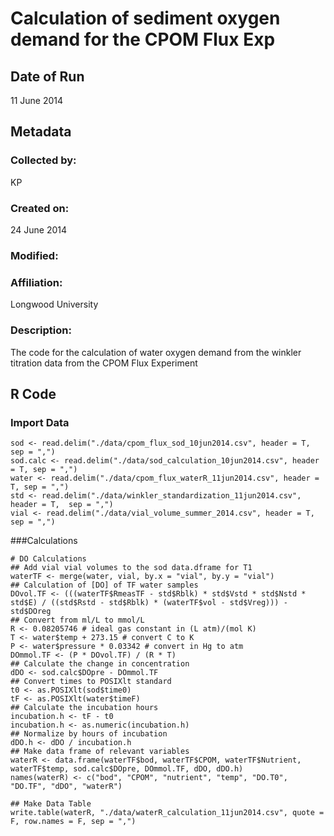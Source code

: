 # Calculation of sediment oxygen demand for the CPOM Flux Exp

## Date of Run 

11 June 2014

## Metadata

### Collected by:

KP

### Created on:

24 June 2014

### Modified:

### Affiliation:

Longwood University

### Description: 

The code for the calculation of water oxygen demand from the winkler titration data from the CPOM Flux Experiment

## R Code

### Import Data

    sod <- read.delim("./data/cpom_flux_sod_10jun2014.csv", header = T, sep = ",")
    sod.calc <- read.delim("./data/sod_calculation_10jun2014.csv", header = T, sep = ",")
    water <- read.delim("./data/cpom_flux_waterR_11jun2014.csv", header = T, sep = ",")
    std <- read.delim("./data/winkler_standardization_11jun2014.csv", header = T,  sep = ",")
    vial <- read.delim("./data/vial_volume_summer_2014.csv", header = T,  sep = ",")

###Calculations

    # DO Calculations
    ## Add vial vial volumes to the sod data.dframe for T1
    waterTF <- merge(water, vial, by.x = "vial", by.y = "vial")
    ## Calculation of [DO] of TF water samples
    DOvol.TF <- (((waterTF$RmeasTF - std$Rblk) * std$Vstd * std$Nstd * std$E) / ((std$Rstd - std$Rblk) * (waterTF$vol - std$Vreg))) - std$DOreg
    ## Convert from ml/L to mmol/L
    R <- 0.08205746 # ideal gas constant in (L atm)/(mol K)
    T <- water$temp + 273.15 # convert C to K
    P <- water$pressure * 0.03342 # convert in Hg to atm
    DOmmol.TF <- (P * DOvol.TF) / (R * T)
    ## Calculate the change in concentration
    dDO <- sod.calc$DOpre - DOmmol.TF
    ## Convert times to POSIXlt standard
    t0 <- as.POSIXlt(sod$time0)
    tF <- as.POSIXlt(water$timeF)
    ## Calculate the incubation hours
    incubation.h <- tF - t0
    incubation.h <- as.numeric(incubation.h)
    ## Normalize by hours of incubation
    dDO.h <- dDO / incubation.h
    ## Make data frame of relevant variables
    waterR <- data.frame(waterTF$bod, waterTF$CPOM, waterTF$Nutrient, waterTF$temp, sod.calc$DOpre, DOmmol.TF, dDO, dDO.h)
    names(waterR) <- c("bod", "CPOM", "nutrient", "temp", "DO.T0", "DO.TF", "dDO", "waterR")

    ## Make Data Table
    write.table(waterR, "./data/waterR_calculation_11jun2014.csv", quote = F, row.names = F, sep = ",")
    
